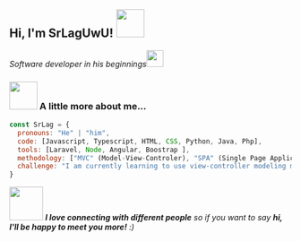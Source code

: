 <h2> Hi, I'm SrLagUwU! <img src="https://media.giphy.com/media/mGcNjsfWAjY5AEZNw6/giphy.gif" width="50"></h2>

<p><em>Software developer in his beginnings<img src="https://media.giphy.com/media/fYSnHlufseco8Fh93Z/giphy.gif" width="30">
</br>
</em></p>

### <img src="https://media.giphy.com/media/VgCDAzcKvsR6OM0uWg/giphy.gif" width="50"> A little more about me...  

```javascript
const SrLag = {
  pronouns: "He" | "him",
  code: [Javascript, Typescript, HTML, CSS, Python, Java, Php],
  tools: [Laravel, Node, Angular, Boostrap ],
  methodology: ["MVC" (Model-View-Controler), "SPA" (Single Page Application), "MERN" (Mongo, Express, React, Node) ],
  challenge: "I am currently learning to use view-controller modeling methodologies with Angular and NodeJs technologies."
}
```

<img src="https://media.giphy.com/media/LnQjpWaON8nhr21vNW/giphy.gif" width="60"> <em><b>I love connecting with different people</b> so if you want to say <b>hi, I'll be happy to meet you more!</b> :)</em>

<!--
**SrLaguwu/SrLaguwu** is a ✨ _special_ ✨ repository because its `README.md` (this file) appears on your GitHub profile.

Here are some ideas to get you started:

- 🔭 I’m currently working on ...
- 🌱 I’m currently learning ...
- 👯 I’m looking to collaborate on ...
- 🤔 I’m looking for help with ...
- 💬 Ask me about ...
- 📫 How to reach me: ...
- 😄 Pronouns: ...
- ⚡ Fun fact: ...

[![SrLaguwu's GitHub stats](https://github-readme-stats.vercel.app/api?username=SrLaguwu)](https://github.com/anuraghazra/github-readme-stats)
la linea de arriba es para ver las estadisticas de github
-->

